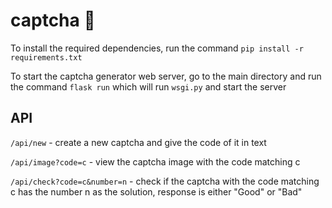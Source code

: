 # captcha :hugs:

To install the required dependencies, run the command ```pip install -r requirements.txt```

To start the captcha generator web server, go to the main directory and run the command
```flask run```
which will run ```wsgi.py``` and start the server

## API

```/api/new``` - create a new captcha and give the code of it in text

```/api/image?code=c``` - view the captcha image with the code matching c

```/api/check?code=c&number=n``` - check if the captcha with the code matching c has the number n as the solution, response is either "Good" or "Bad"
